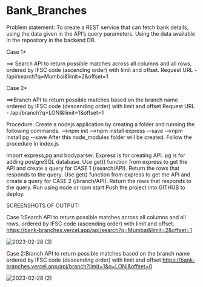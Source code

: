 # Bank_Branches

Problem statement: To create a REST service that can fetch bank details, using the data given in the API’s query parameters. Using the data available in the repository in the backend DB.

Case 1*

==> Search API to return possible matches across all columns and all rows, ordered by IFSC code (ascending order) with limit and offset. Request URL - /api/search?q=Mumbai&limit=2&offset=1

Case 2*

==>Branch API to return possible matches based on the branch name ordered by IFSC code (descending order) with limit and offset Request URL - /api/branch?q=LONI&limit=1&offset=1

Procedure: Create a nodejs application by creating a folder and running the following commands. -->npm init -->npm install express --save -->npm install pg --save After this node_modules folder will be created. Follow the procedure in index.js

Import express,pg and bodyparser. Express is for creating API. pg is for adding postgreSQL database.
Use get() function from express to get the API and create a query for CASE 1 (/search/API). Return the rows that responds to the query.
Use get() function from express to get the API and create a query for CASE 2 (/branch/API). Return the rows that responds to the query.
Run using node or npm start
Push the project into GITHUB to deploy.

SCREENSHOTS OF OUTPUT:

Case 1:Search API to return possible matches across all columns and all rows, ordered by IFSC code (ascending order) with limit and offset.
https://bank-branches.vercel.app/api/search?q=Mumbai&limit=2&offset=1

![2023-02-28 (3)](https://user-images.githubusercontent.com/106903132/221871421-950db1bd-b6d5-4d3c-8e39-974713ec8181.png)

Case 2:Branch API to return possible matches based on the branch name ordered by IFSC code (descending order) with limit and offset
https://bank-branches.vercel.app/api/branch?limit=1&q=LONI&offset=0

![2023-02-28 (2)](https://user-images.githubusercontent.com/106903132/221871702-24773356-fbe4-4b9a-878c-4947633e2f1d.png)
